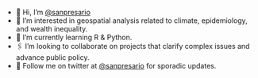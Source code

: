 - 🖖 Hi, I’m [@sanpresario](https://github.com/sanpresario)
- 🧭 I’m interested in geospatial analysis related to climate, epidemiology, and wealth inequality.
- 🐍 I’m currently learning R & Python.
- 🖇 I’m looking to collaborate on projects that clarify complex issues and advance public policy.
- 🦤 Follow me on twitter at [@sanpresario](https://twitter.com/sanpresario) for sporadic updates.
